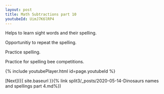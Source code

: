 ```yaml
---
layout: post
title: Math Subtractions part 10
youtubeId: UimJ7K6lRP4
---
```

 
 
Helps to learn sight words and their spelling.

Opportunitiy to repeat the spelling. 

Practice spelling. 
 
Practice for spelling bee competitions. 
 
{% include youtubePlayer.html id=page.youtubeId %}
 
 

[Next]({{ site.baseurl }}{% link  split3/_posts/2020-05-14-Dinosaurs names and spellings part 4.md%})
 
